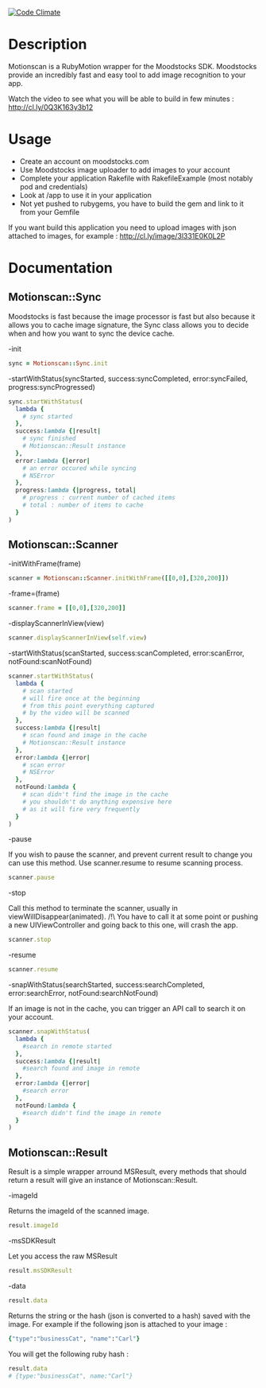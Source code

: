 [![Code Climate](https://codeclimate.com/badge.png)](https://codeclimate.com/github/jjaffeux/Motionscan)


# Description

Motionscan is a RubyMotion wrapper for the Moodstocks SDK. Moodstocks provide an incredibly fast and easy tool to add image recognition to your app.

Watch the video to see what you will be able to build in few minutes : http://cl.ly/0Q3K163y3b12


# Usage
- Create an account on moodstocks.com
- Use Moodstocks image uploader to add images to your account
- Complete your application Rakefile with RakefileExample (most notably pod and credentials)
- Look at /app to use it in your application
- Not yet pushed to rubygems, you have to build the gem and link to it from your Gemfile

If you want build this application you need to upload images with json attached to images, for example : 
http://cl.ly/image/3l331E0K0L2P

# Documentation
## Motionscan::Sync
    
Moodstocks is fast because the image processor is fast but also because it allows you to cache image signature, the Sync class allows you to decide when and how you want to sync the device cache.

-init
```ruby
sync = Motionscan::Sync.init
```

-startWithStatus(syncStarted, success:syncCompleted, error:syncFailed, progress:syncProgressed)
```ruby
sync.startWithStatus(
  lambda {
    # sync started
  },
  success:lambda {|result|
    # sync finished
    # Motionscan::Result instance
  },
  error:lambda {|error|
    # an error occured while syncing
    # NSError
  },
  progress:lambda {|progress, total|
    # progress : current number of cached items
    # total : number of items to cache
  }
)
```

## Motionscan::Scanner


-initWithFrame(frame)
```ruby
scanner = Motionscan::Scanner.initWithFrame([[0,0],[320,200]])
```

-frame=(frame)
```ruby
scanner.frame = [[0,0],[320,200]]
```

-displayScannerInView(view)
```ruby
scanner.displayScannerInView(self.view)
```

-startWithStatus(scanStarted, success:scanCompleted, error:scanError, notFound:scanNotFound)
```ruby
scanner.startWithStatus(
  lambda {
  	# scan started
    # will fire once at the beginning
    # from this point everything captured 
    # by the video will be scanned
  },
  success:lambda {|result|
  	# scan found and image in the cache
    # Motionscan::Result instance
  },
  error:lambda {|error|
  	# scan error
    # NSError 
  },
  notFound:lambda {
  	# scan didn't find the image in the cache
    # you shouldn't do anything expensive here
    # as it will fire very frequently
  }
)
```


-pause

If you wish to pause the scanner, and prevent current result to change you can use this method. Use scanner.resume to resume scanning process.
```ruby
scanner.pause
```

-stop

Call this method to terminate the scanner, usually in viewWillDisappear(animated). /!\ You have to call it at some point or pushing a new UIViewController and going back to this one, will crash the app.
```ruby
scanner.stop
```

-resume

```ruby
scanner.resume
```

-snapWithStatus(searchStarted, success:searchCompleted, error:searchError, notFound:searchNotFound)

If an image is not in the cache, you can trigger an API call to search it on your account.

```ruby
scanner.snapWithStatus(
  lambda {
  	#search in remote started
  },
  success:lambda {|result|
  	#search found and image in remote
  },
  error:lambda {|error|
  	#search error
  },
  notFound:lambda {
  	#search didn't find the image in remote
  }
)
```

## Motionscan::Result

Result is a simple wrapper arround MSResult, every methods that should return a result will give an instance of Motionscan::Result.

-imageId

Returns the imageId of the scanned image.

```ruby
result.imageId
```

-msSDKResult

Let you access the raw MSResult

```ruby
result.msSDKResult
```

-data

```ruby
result.data
```

Returns the string or the hash (json is converted to a hash) saved with the image. For example if the following json is attached to your image :
```ruby
{"type":"businessCat", "name":"Carl"}
```

You will get the following ruby hash :
```ruby
result.data
# {type:"businessCat", name:"Carl"}
```

